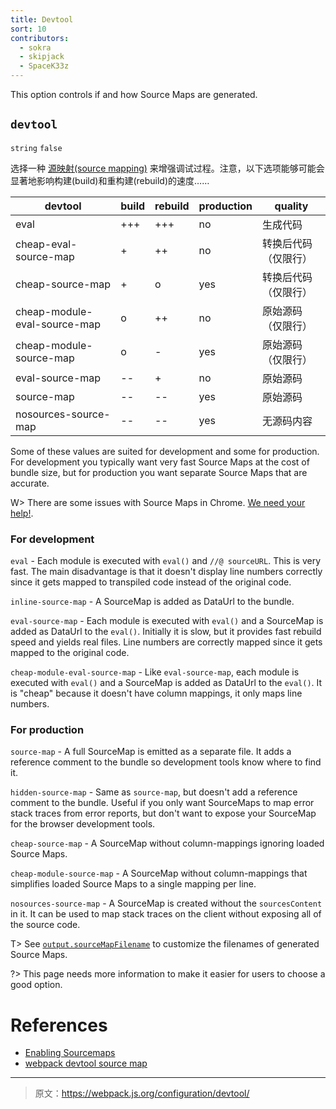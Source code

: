 ```yaml
---
title: Devtool
sort: 10
contributors:
  - sokra
  - skipjack
  - SpaceK33z
---
```


This option controls if and how Source Maps are generated.

## `devtool`

`string` `false`

选择一种 [源映射(source mapping)](http://blog.teamtreehouse.com/introduction-source-maps) 来增强调试过程。注意，以下选项能够可能会显著地影响构建(build)和重构建(rebuild)的速度……

 devtool                      | build | rebuild | production | quality
------------------------------|-------|---------|------------|--------------------------
 eval                         | +++   | +++     | no         | 生成代码
 cheap-eval-source-map        | +     | ++      | no         | 转换后代码（仅限行）
 cheap-source-map             | +     | o       | yes        | 转换后代码（仅限行）
 cheap-module-eval-source-map | o     | ++      | no         | 原始源码（仅限行）
 cheap-module-source-map      | o     | -       | yes        | 原始源码（仅限行）
 eval-source-map              | --    | +       | no         | 原始源码
 source-map                   | --    | --      | yes        | 原始源码
  nosources-source-map         | --    | --      | yes        | 无源码内容

Some of these values are suited for development and some for production. For development you typically want very fast Source Maps at the cost of bundle size, but for production you want separate Source Maps that are accurate.

W> There are some issues with Source Maps in Chrome. [We need your help!](https://github.com/webpack/webpack/issues/3165).

### For development

`eval` - Each module is executed with `eval()` and `//@ sourceURL`. This is very fast. The main disadvantage is that it doesn't display line numbers correctly since it gets mapped to transpiled code instead of the original code.

`inline-source-map` - A SourceMap is added as DataUrl to the bundle.

`eval-source-map` - Each module is executed with `eval()` and a SourceMap is added as DataUrl to the `eval()`. Initially it is slow, but it provides fast rebuild speed and yields real files. Line numbers are correctly mapped since it gets mapped to the original code.

`cheap-module-eval-source-map` - Like `eval-source-map`, each module is executed with `eval()` and a SourceMap is added as DataUrl to the `eval()`. It is "cheap" because it doesn't have column mappings, it only maps line numbers.

### For production

`source-map` - A full SourceMap is emitted as a separate file. It adds a reference comment to the bundle so development tools know where to find it.

`hidden-source-map` - Same as `source-map`, but doesn't add a reference comment to the bundle. Useful if you only want SourceMaps to map error stack traces from error reports, but don't want to expose your SourceMap for the browser development tools.

`cheap-source-map` - A SourceMap without column-mappings ignoring loaded Source Maps.

`cheap-module-source-map` - A SourceMap without column-mappings that simplifies loaded Source Maps to a single mapping per line.

`nosources-source-map` - A SourceMap is created without the `sourcesContent` in it. It can be used to map stack traces on the client without exposing all of the source code.

T> See [`output.sourceMapFilename`](/configuration/output#output-sourcemapfilename) to customize the filenames of generated Source Maps.

?> This page needs more information to make it easier for users to choose a good option.

# References

- [Enabling Sourcemaps](http://survivejs.com/webpack/developing-with-webpack/enabling-sourcemaps/)
- [webpack devtool source map](http://cheng.logdown.com/posts/2016/03/25/679045
)

***

> 原文：https://webpack.js.org/configuration/devtool/